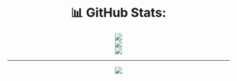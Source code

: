 <div align="center">

# 📊 GitHub Stats:

![](https://github-readme-stats.vercel.app/api?username=Rezahans&show_icons=true&theme=tokyonight&hide_border=false&include_all_commits=true&count_private=true)<br/>
![](https://github-readme-streak-stats.herokuapp.com?user=Rezahans&theme=tokyonight&hide_border=false)<br/>
![](https://github-readme-stats.vercel.app/api/top-langs?username=Rezahans&theme=tokyonight&hide_border=false&layout=compact&langs_count=8)

---

[![](https://visitcount.itsvg.in/api?id=Rezahans&icon=0&color=0)](https://visitcount.itsvg.in)
</div>
